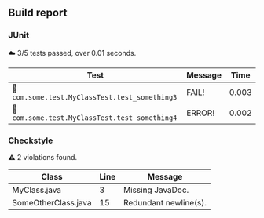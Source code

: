 ## Build report

### JUnit

:cloud: 3/5 tests passed, over 0.01 seconds.

| Test | Message | Time |
| ---- | ------- | ---- |
| :small_blue_diamond: `com.some.test.MyClassTest.test_something3` | FAIL! | 0.003 |
| :small_red_triangle: `com.some.test.MyClassTest.test_something4` | ERROR! | 0.002 |

### Checkstyle

:warning: 2 violations found.

| Class | Line | Message |
| ----- | ---- | ------- |
| MyClass.java | 3 | Missing JavaDoc. |
| SomeOtherClass.java | 15 | Redundant newline(s). |
